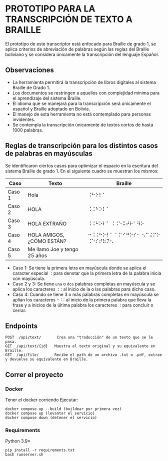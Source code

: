 # PROTOTIPO PARA LA TRANSCRIPCIÓN DE TEXTO A BRAILLE

El prototipo de este transcriptor está enfocado para Braille de grado 1, se aplica criterios de abreviación de palabras según las reglas del Braille boliviano y se  considera únicamente la transcripción del lenguaje Español.

## Observaciones
- La herramienta permitirá la transcripción de libros digitales al sistema Braille de Grado 1.
- Los documentos se restringen a aquellos con complejidad mínima para el aprendizaje del sistema Braille.
- El idioma que se manejará para la transcripción será únicamente el español y Braille adoptado en Bolivia.
- El manejo de esta herramienta no está contemplado para personas invidentes.
- Se contempla la transcripción únicamente de textos cortos de hasta 1000 palabras.

## Reglas de transcripción para los distintos casos de palabras en mayúsculas
Se identificaron ciertos casos para optimizar el espacio en la escritura del sistema Braille de grado 1.
En el siguiente cuadro se muestran los mismos:

| Caso | Texto | Braille |
| ------ | ------ | ------ |
| Caso 1 | Hola | ⠨⠓⠕⠇⠁ |
| Caso 2 | HOLA | ⠨⠨⠓⠕⠇⠁ |
| Caso 3 | HOLA EXTRAÑO | ⠨⠨⠓⠕⠇⠁ ⠨⠨⠑⠭⠞⠗⠁⠻⠕ |
| Caso 4 | HOLA AMIGOS, ¿CÓMO ESTÁN? | ⠒⠨⠨⠓⠕⠇⠁ ⠁⠍⠊⠛⠕⠎⠂ ⠢⠉⠬⠍⠕ ⠨⠑⠎⠞⠷⠝⠢ |
| Caso 5 | Me llamo Joe y tengo 25 años|

- Caso 1: Se tiene la primera letra en mayúscula donde se aplica el caracter especial `⠨` para denotar
que la primera letra de la palabra inicia con mayúscula.
- Caso 2 y 3: Se tiene `una` o `dos` palabras completas en mayúscula y se aplica los caracteres `⠨⠨` al inicio
de la o las palabras para dicho caso.
- Caso 4: Cuando se tiene 3 o más palabras completas en mayúscula se aplian los caracteres `⠒⠨⠨` al inicio
de la primera palabra que lleva la frase y a inicios de la última palabra los caracteres `⠨` para concluir o cerrar.

## Endpoints
```
POST  /api/text/       Crea una "traducción" de un texto que se le pasa.
GET	 /api/text/{id}   Muestra el texto original y su equivalente en Braille.
GET	 /api/file/	      Recibe el path de un archivo .txt o .pdf, extrae y devuelve su equivalente en Braille.
```

## Correr el proyecto
### Docker
Tener el docker corriendo
Ejecutar:
```
docker compose up --build (buildear por primera vez)
docker compose up (levantar el servicio)
docker compose down (detener el servicio)
```

### Requirements
Python 3.9*
```
pip install -r requirements.txt
bash runserver.sh
```
